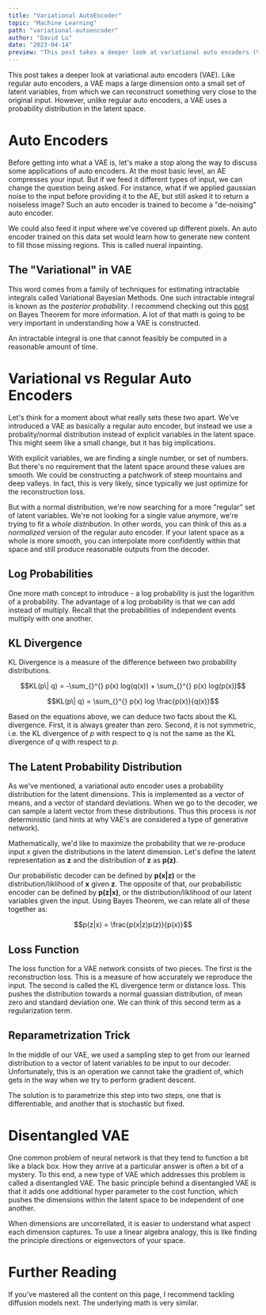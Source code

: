```yaml
---
title: "Variational AutoEncoder"
topic: "Machine Learning"
path: "variational-autoencoder"
author: "David Lu"
date: "2023-04-14"
preview: "This post takes a deeper look at variational auto encoders (VAE). Like regular auto encoders, a VAE maps a large dimension onto a small set of latent variables, from which we can reconstruct something very close to the original input. However, unlike regular auto encoders, a VAE uses a probability distribution in the latent space. "
---
```


This post takes a deeper look at variational auto encoders (VAE). Like regular auto encoders, a VAE maps a large dimension onto a small set of latent variables, from which we can reconstruct something very close to the original input. However, unlike regular auto encoders, a VAE uses a probability distribution in the latent space. 

# Auto Encoders

<v-divider></v-divider>

Before getting into what a VAE is, let's make a stop along the way to discuss some applications of auto encoders. At the most basic level, an AE compresses your input. But if we feed it different types of input, we can change the question being asked. For instance, what if we applied gaussian noise to the input before providing it to the AE, but still asked it to return a noiseless image? Such an auto encoder is trained to become a "de-noising" auto encoder. 

We could also feed it input where we've covered up different pixels. An auto encoder trained on this data set would learn how to generate new content to fill those missing regions. This is called nueral inpainting. 


## The "Variational" in VAE

This word comes from a family of techniques for estimating intractable integrals called Variational Bayesian Methods. One such intractable integral is known as the *posterior probability*. I recommend checking out this [post](/posts/bayes) on Bayes Theorem for more information. A lot of that math is going to be very important in understanding how a VAE is constructed. 

<v-card variant="tonal" class="mb-5">
    <v-card-text>
    An intractable integral is one that cannot feasibly be computed in a reasonable amount of time.
    </v-card-text>
</v-card>

# Variational vs Regular Auto Encoders

<v-divider></v-divider>

Let's think for a moment about what really sets these two apart. We've introduced a VAE as basically a regular auto encoder, but instead we use a probality/normal distribution instead of explicit variables in the latent space. This might seem like a small change, but it has big implications. 

With explicit variables, we are finding a single number, or set of numbers. But there's no requirement that the latent space around these values are smooth. We could be constructing a patchwork of steep mountains and deep valleys. In fact, this is very likely, since typically we just optimize for the reconstruction loss. 

But with a normal distribution, we're now searching for a more "regular" set of latent variables. We're not looking for a single value anymore, we're trying to fit a *whole distribution*. In other words, you can think of this as a *normalized* version of the regular auto encoder. If your latent space as a whole is more smooth, you can interpolate more confidently within that space and still produce reasonable outputs from the decoder. 

## Log Probabilities

One more math concept to introduce - a log probability is just the logarithm of a probability. The advantage of a log probability is that we can add instead of multiply. Recall that the probabilities of independent events multiply with one another. 

## KL Divergence

KL Divergence is a measure of the difference between two probability distributions. 

$$KL(p\| q) = -\sum_{}^{} p(x) log(q(x)) + \sum_{}^{}  p(x) log(p(x))$$

$$KL(p\| q) = \sum_{}^{}  p(x) log \frac{p(x)}{q(x)}$$

Based on the equations above, we can deduce two facts about the KL divergence. First, it is always greater than zero. Second, it is not symmetric, i.e. the KL divergence of *p* with respect to *q* is not the same as the KL divergence of *q* with respect to *p*.

## The Latent Probability Distribution

As we've mentioned, a variational auto encoder uses a probability distribution for the latent dimensions. This is implemented as a vector of means, and a vector of standard deviations. When we go to the decoder, we can sample a latent vector from these distributions. Thus this process is *not* deterministic (and hints at why VAE's are considered a type of generative network).

Mathematically, we'd like to maximize the probability that we re-produce input *x* given the distributions in the latent dimension. Let's define the latent representation as **z** and the distribution of **z** as **p(z)**. 

Our probabilistic decoder can be defined by **p(x\|z)** or the distribution/liklihood of **x** given **z**. The opposite of that, our probabilistic encoder can be defined by **p(z\|x)**, or the distribution/liklihood of our latent variables given the input. Using Bayes Theorem, we can relate all of these together as:

$$p(z|x) = \frac{p(x|z)p(z)}{p(x)}$$


## Loss Function

The loss function for a VAE network consists of two pieces. The first is the reconstruction loss. This is a measure of how accurately we reproduce the input. The second is called the KL divergence term or distance loss. This pushes the distribution towards a normal guassian distribution, of mean zero and standard deviation one. We can think of this second term as a regularization term. 


## Reparametrization Trick

In the middle of our VAE, we used a sampling step to get from our learned distribution to a vector of latent variables to be input to our decoder. Unfortunately, this is an operation we cannot take the gradient of, which gets in the way when we try to perform gradient descent. 

The solution is to parametrize this step into two steps, one that is differentiable, and another that is stochastic but fixed.  


# Disentangled VAE

<v-divider></v-divider>

One common problem of neural network is that they tend to function a bit like a black box. How they arrive at a particular answer is often a bit of a mystery. To this end, a new type of VAE which addresses this problem is called a disentangled VAE. The basic principle behind a disentangled VAE is that it adds one additional hyper parameter to the cost function, which pushes the dimensions within the latent space to be independent of one another. 

When dimensions are uncorrellated, it is easier to understand what aspect each dimension captures. To use a linear algebra analogy, this is like finding the principle directions or eigenvectors of your space. 


# Further Reading

<v-divider></v-divider>

If you've mastered all the content on this page, I recommend tackling diffusion models next. The underlying math is very similar. 
